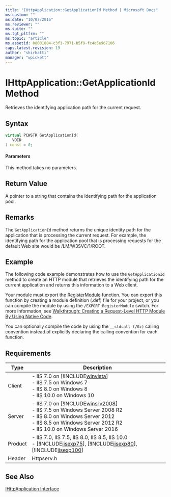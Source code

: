 ```yaml
---
title: "IHttpApplication::GetApplicationId Method | Microsoft Docs"
ms.custom: ""
ms.date: "10/07/2016"
ms.reviewer: ""
ms.suite: ""
ms.tgt_pltfrm: ""
ms.topic: "article"
ms.assetid: 08081804-c3f1-7971-b5f9-fc4e5e967106
caps.latest.revision: 19
author: "shirhatti"
manager: "wpickett"
---
```

# IHttpApplication::GetApplicationId Method
Retrieves the identifying application path for the current request.  
  
## Syntax  
  
```cpp  
virtual PCWSTR GetApplicationId(  
   VOID  
) const = 0;  
```  
  
#### Parameters  
 This method takes no parameters.  
  
## Return Value  
 A pointer to a string that contains the identifying path for the application pool.  
  
## Remarks  
 The `GetApplicationId` method returns the unique identity path for the application that is processing the current request. For example, the identifying path for the application pool that is processing requests for the default Web site would be /LM/W3SVC/1/ROOT.  
  
## Example  
 The following code example demonstrates how to use the `GetApplicationId` method to create an HTTP module that retrieves the identifying path for the current application and returns this information to a Web client.  
  
<!-- TODO: review snippet reference  [!CODE [IHttpApplicationGetApplicationId#1](IHttpApplicationGetApplicationId#1)]  -->  
  
 Your module must export the [RegisterModule](../../web-development-reference\native-code-api-reference/pfn-registermodule-function.md) function. You can export this function by creating a module definition (.def) file for your project, or you can compile the module by using the `/EXPORT:RegisterModule` switch. For more information, see [Walkthrough: Creating a Request-Level HTTP Module By Using Native Code](../../web-development-reference\native-code-development-overview\walkthrough-creating-a-request-level-http-module-by-using-native-code.md).  
  
 You can optionally compile the code by using the `__stdcall (/Gz)` calling convention instead of explicitly declaring the calling convention for each function.  
  
## Requirements  
  
|Type|Description|  
|----------|-----------------|  
|Client|-   IIS 7.0 on [!INCLUDE[winvista](../../wmi-provider/includes/winvista-md.md)]<br />-   IIS 7.5 on Windows 7<br />-   IIS 8.0 on Windows 8<br />-   IIS 10.0 on Windows 10|  
|Server|-   IIS 7.0 on [!INCLUDE[winsrv2008](../../wmi-provider/includes/winsrv2008-md.md)]<br />-   IIS 7.5 on Windows Server 2008 R2<br />-   IIS 8.0 on Windows Server 2012<br />-   IIS 8.5 on Windows Server 2012 R2<br />-   IIS 10.0 on Windows Server 2016|  
|Product|-   IIS 7.0, IIS 7.5, IIS 8.0, IIS 8.5, IIS 10.0<br />-   [!INCLUDE[iisexp75](../../web-development-reference/native-code-api-reference/includes/iisexp75-md.md)], [!INCLUDE[iisexp80](../../web-development-reference/native-code-api-reference/includes/iisexp80-md.md)], [!INCLUDE[iisexp100](../../web-development-reference/native-code-api-reference/includes/iisexp100-md.md)]|  
|Header|Httpserv.h|  
  
## See Also  
 [IHttpApplication Interface](../../web-development-reference\native-code-api-reference/ihttpapplication-interface.md)